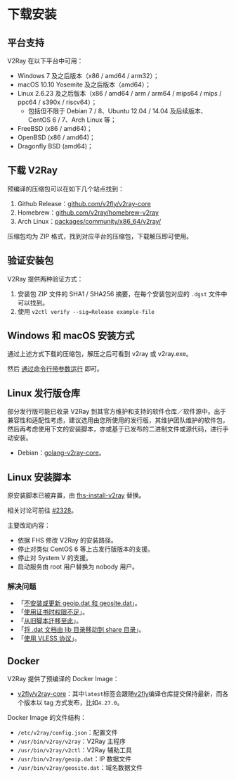# 下载安装

## 平台支持

V2Ray 在以下平台中可用：

* Windows 7 及之后版本（x86 / amd64 / arm32）；
* macOS 10.10 Yosemite 及之后版本（amd64）；
* Linux 2.6.23 及之后版本（x86 / amd64 / arm / arm64 / mips64 / mips / ppc64 / s390x / riscv64）；
  * 包括但不限于 Debian 7 / 8、Ubuntu 12.04 / 14.04 及后续版本、CentOS 6 / 7、Arch Linux 等；
* FreeBSD (x86 / amd64)；
* OpenBSD (x86 / amd64)；
* Dragonfly BSD (amd64)；

## 下载 V2Ray

预编译的压缩包可以在如下几个站点找到：

1. Github Release：[github.com/v2fly/v2ray-core](https://github.com/v2fly/v2ray-core/releases)
2. Homebrew：[github.com/v2ray/homebrew-v2ray](https://github.com/v2ray/homebrew-v2ray)
3. Arch Linux：[packages/community/x86_64/v2ray/](https://www.archlinux.org/packages/community/x86_64/v2ray/)

压缩包均为 ZIP 格式，找到对应平台的压缩包，下载解压即可使用。

## 验证安装包

V2Ray 提供两种验证方式：

1. 安装包 ZIP 文件的 SHA1 / SHA256 摘要，在每个安装包对应的 `.dgst` 文件中可以找到。
2. 使用 `v2ctl verify --sig=Release example-file`

## Windows 和 macOS 安装方式

通过上述方式下载的压缩包，解压之后可看到 v2ray 或 v2ray.exe。

然后 [通过命令行带参数运行](command.md) 即可。

## Linux 发行版仓库

部分发行版可能已收录 V2Ray 到其官方维护和支持的软件仓库／软件源中。出于兼容性和适配性考虑，建议选用由您所使用的发行版，其维护团队维护的软件包，然后再考虑使用下文的安装脚本，亦或基于已发布的二进制文件或源代码，进行手动安装。

* Debian：[golang-v2ray-core](https://tracker.debian.org/pkg/golang-v2ray-core)。

## Linux 安装脚本

原安装脚本已被弃置，由 [fhs-install-v2ray](https://github.com/v2fly/fhs-install-v2ray) 替换。

相关讨论可前往 [#2328](https://github.com/v2ray/v2ray-core/issues/2328)。

主要改动内容：

* 依据 FHS 修改 V2Ray 的安装路径。
* 停止对类似 CentOS 6 等上古发行版版本的支援。
* 停止对 System V 的支援。
* 启动服务由 root 用户替换为 nobody 用户。

### 解决问题

* 「[不安装或更新 geoip.dat 和 geosite.dat](https://github.com/v2fly/fhs-install-v2ray/wiki/Do-not-install-or-update-geoip.dat-and-geosite.dat)」。
* 「[使用证书时权限不足](https://github.com/v2fly/fhs-install-v2ray/wiki/Insufficient-permissions-when-using-certificates)」。
* 「[从旧脚本迁移至此](https://github.com/v2fly/fhs-install-v2ray/wiki/Migrate-from-the-old-script-to-this)」。
* 「[将 .dat 文档由 lib 目录移动到 share 目录](https://github.com/v2fly/fhs-install-v2ray/wiki/Move-.dat-files-from-lib-directory-to-share-directory)」。
* 「[使用 VLESS 协议](https://github.com/v2fly/fhs-install-v2ray/wiki/To-use-the-VLESS-protocol)」。

## Docker

V2Ray 提供了预编译的 Docker Image：

* [v2fly/v2ray-core](https://hub.docker.com/r/v2fly/v2fly-core)：其中`latest`标签会跟随[v2fly](https://github.com/v2fly/docker-fly)编译仓库提交保持最新，而各个版本以 tag 方式发布，比如`4.27.0`。

Docker Image 的文件结构：

* `/etc/v2ray/config.json`：配置文件
* `/usr/bin/v2ray/v2ray`：V2Ray 主程序
* `/usr/bin/v2ray/v2ctl`：V2Ray 辅助工具
* `/usr/bin/v2ray/geoip.dat`：IP 数据文件
* `/usr/bin/v2ray/geosite.dat`：域名数据文件
